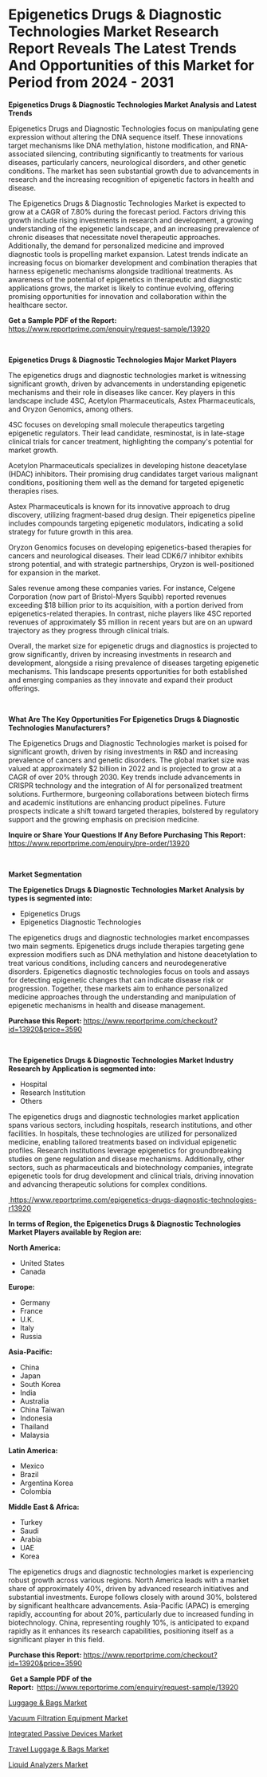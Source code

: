 <p><h1>Epigenetics Drugs & Diagnostic Technologies Market Research Report Reveals The Latest Trends And Opportunities of this Market for Period from 2024 - 2031</h1></p><p><strong>Epigenetics Drugs & Diagnostic Technologies Market Analysis and Latest Trends</strong></p>
<p><p>Epigenetics Drugs and Diagnostic Technologies focus on manipulating gene expression without altering the DNA sequence itself. These innovations target mechanisms like DNA methylation, histone modification, and RNA-associated silencing, contributing significantly to treatments for various diseases, particularly cancers, neurological disorders, and other genetic conditions. The market has seen substantial growth due to advancements in research and the increasing recognition of epigenetic factors in health and disease.</p><p>The Epigenetics Drugs & Diagnostic Technologies Market is expected to grow at a CAGR of 7.80% during the forecast period. Factors driving this growth include rising investments in research and development, a growing understanding of the epigenetic landscape, and an increasing prevalence of chronic diseases that necessitate novel therapeutic approaches. Additionally, the demand for personalized medicine and improved diagnostic tools is propelling market expansion. Latest trends indicate an increasing focus on biomarker development and combination therapies that harness epigenetic mechanisms alongside traditional treatments. As awareness of the potential of epigenetics in therapeutic and diagnostic applications grows, the market is likely to continue evolving, offering promising opportunities for innovation and collaboration within the healthcare sector.</p></p>
<p><strong>Get a Sample PDF of the Report:&nbsp;</strong> <a href="https://www.reportprime.com/enquiry/request-sample/13920?utm_campaign=1110&utm_medium=2&utm_source=Github&utm_content=ia&utm_term=29112024&utm_id=epigenetics-drugs-diagnostic-technologies">https://www.reportprime.com/enquiry/request-sample/13920</a></p>
<p>&nbsp;</p>
<p><strong>Epigenetics Drugs & Diagnostic Technologies Major Market Players</strong></p>
<p><p>The epigenetics drugs and diagnostic technologies market is witnessing significant growth, driven by advancements in understanding epigenetic mechanisms and their role in diseases like cancer. Key players in this landscape include 4SC, Acetylon Pharmaceuticals, Astex Pharmaceuticals, and Oryzon Genomics, among others.</p><p>4SC focuses on developing small molecule therapeutics targeting epigenetic regulators. Their lead candidate, resminostat, is in late-stage clinical trials for cancer treatment, highlighting the company's potential for market growth.</p><p>Acetylon Pharmaceuticals specializes in developing histone deacetylase (HDAC) inhibitors. Their promising drug candidates target various malignant conditions, positioning them well as the demand for targeted epigenetic therapies rises.</p><p>Astex Pharmaceuticals is known for its innovative approach to drug discovery, utilizing fragment-based drug design. Their epigenetics pipeline includes compounds targeting epigenetic modulators, indicating a solid strategy for future growth in this area.</p><p>Oryzon Genomics focuses on developing epigenetics-based therapies for cancers and neurological diseases. Their lead CDK6/7 inhibitor exhibits strong potential, and with strategic partnerships, Oryzon is well-positioned for expansion in the market.</p><p>Sales revenue among these companies varies. For instance, Celgene Corporation (now part of Bristol-Myers Squibb) reported revenues exceeding $18 billion prior to its acquisition, with a portion derived from epigenetics-related therapies. In contrast, niche players like 4SC reported revenues of approximately $5 million in recent years but are on an upward trajectory as they progress through clinical trials.</p><p>Overall, the market size for epigenetic drugs and diagnostics is projected to grow significantly, driven by increasing investments in research and development, alongside a rising prevalence of diseases targeting epigenetic mechanisms. This landscape presents opportunities for both established and emerging companies as they innovate and expand their product offerings.</p></p>
<p>&nbsp;</p>
<p><strong>What Are The Key Opportunities For Epigenetics Drugs & Diagnostic Technologies Manufacturers?</strong></p>
<p><p>The Epigenetics Drugs and Diagnostic Technologies market is poised for significant growth, driven by rising investments in R&D and increasing prevalence of cancers and genetic disorders. The global market size was valued at approximately $2 billion in 2022 and is projected to grow at a CAGR of over 20% through 2030. Key trends include advancements in CRISPR technology and the integration of AI for personalized treatment solutions. Furthermore, burgeoning collaborations between biotech firms and academic institutions are enhancing product pipelines. Future prospects indicate a shift toward targeted therapies, bolstered by regulatory support and the growing emphasis on precision medicine.</p></p>
<p><strong>Inquire or Share Your Questions If Any Before Purchasing This Report:</strong> <a href="https://www.reportprime.com/enquiry/pre-order/13920?utm_campaign=1110&utm_medium=2&utm_source=Github&utm_content=ia&utm_term=29112024&utm_id=epigenetics-drugs-diagnostic-technologies">https://www.reportprime.com/enquiry/pre-order/13920</a></p>
<p>&nbsp;</p>
<p><strong>Market Segmentation</strong></p>
<p><strong>The Epigenetics Drugs & Diagnostic Technologies Market Analysis by types is segmented into:</strong></p>
<p><ul><li>Epigenetics Drugs</li><li>Epigenetics Diagnostic Technologies</li></ul></p>
<p><p>The epigenetics drugs and diagnostic technologies market encompasses two main segments. Epigenetics drugs include therapies targeting gene expression modifiers such as DNA methylation and histone deacetylation to treat various conditions, including cancers and neurodegenerative disorders. Epigenetics diagnostic technologies focus on tools and assays for detecting epigenetic changes that can indicate disease risk or progression. Together, these markets aim to enhance personalized medicine approaches through the understanding and manipulation of epigenetic mechanisms in health and disease management.</p></p>
<p><strong>Purchase this Report:&nbsp;</strong><a href="https://www.reportprime.com/checkout?id=13920&price=3590&utm_campaign=1110&utm_medium=2&utm_source=Github&utm_content=ia&utm_term=29112024&utm_id=epigenetics-drugs-diagnostic-technologies">https://www.reportprime.com/checkout?id=13920&price=3590</a></p>
<p>&nbsp;</p>
<p><strong>The Epigenetics Drugs & Diagnostic Technologies Market Industry Research by Application is segmented into:</strong></p>
<p><ul><li>Hospital</li><li>Research Institution</li><li>Others</li></ul></p>
<p><p>The epigenetics drugs and diagnostic technologies market application spans various sectors, including hospitals, research institutions, and other facilities. In hospitals, these technologies are utilized for personalized medicine, enabling tailored treatments based on individual epigenetic profiles. Research institutions leverage epigenetics for groundbreaking studies on gene regulation and disease mechanisms. Additionally, other sectors, such as pharmaceuticals and biotechnology companies, integrate epigenetic tools for drug development and clinical trials, driving innovation and advancing therapeutic solutions for complex conditions.</p></p>
<p><a href="https://www.reportprime.com/epigenetics-drugs-diagnostic-technologies-r13920?utm_campaign=1110&utm_medium=2&utm_source=Github&utm_content=ia&utm_term=29112024&utm_id=epigenetics-drugs-diagnostic-technologies">&nbsp;https://www.reportprime.com/epigenetics-drugs-diagnostic-technologies-r13920</a></p>
<p><strong>In terms of Region, the Epigenetics Drugs & Diagnostic Technologies Market Players available by Region are:</strong></p>
<p>
    <p> <strong> North America: </strong>
        <ul>
            <li>United States</li>
            <li>Canada</li>
        </ul>
        </p> 
    <p> <strong> Europe: </strong>
        <ul>
            <li>Germany</li>
            <li>France</li>
            <li>U.K.</li>
            <li>Italy</li>
            <li>Russia</li>
        </ul>
        </p> 
    <p> <strong> Asia-Pacific: </strong>
        <ul>
            <li>China</li>
            <li>Japan</li>
            <li>South Korea</li>
            <li>India</li>
            <li>Australia</li>
            <li>China Taiwan</li>
            <li>Indonesia</li>
            <li>Thailand</li>
            <li>Malaysia</li>
        </ul>
        </p> 
    <p> <strong> Latin America: </strong>
        <ul>
            <li>Mexico</li>
            <li>Brazil</li>
            <li>Argentina Korea</li>
            <li>Colombia</li>
        </ul>
        </p> 
    <p> <strong> Middle East & Africa: </strong>
        <ul>
            <li>Turkey</li>
            <li>Saudi</li>
            <li>Arabia</li>
            <li>UAE</li>
            <li>Korea</li>
        </ul>
    </p>
    </p>
<p><p>The epigenetics drugs and diagnostic technologies market is experiencing robust growth across various regions. North America leads with a market share of approximately 40%, driven by advanced research initiatives and substantial investments. Europe follows closely with around 30%, bolstered by significant healthcare advancements. Asia-Pacific (APAC) is emerging rapidly, accounting for about 20%, particularly due to increased funding in biotechnology. China, representing roughly 10%, is anticipated to expand rapidly as it enhances its research capabilities, positioning itself as a significant player in this field.</p></p>
<p><strong>Purchase this Report: </strong><a href="https://www.reportprime.com/checkout?id=13920&price=3590&utm_campaign=1110&utm_medium=2&utm_source=Github&utm_content=ia&utm_term=29112024&utm_id=epigenetics-drugs-diagnostic-technologies">https://www.reportprime.com/checkout?id=13920&price=3590</a></p>
<p>&nbsp;<strong>Get a Sample PDF of the Report:&nbsp;&nbsp;</strong><a href="https://www.reportprime.com/enquiry/request-sample/13920?utm_campaign=1110&utm_medium=2&utm_source=Github&utm_content=ia&utm_term=29112024&utm_id=epigenetics-drugs-diagnostic-technologies">https://www.reportprime.com/enquiry/request-sample/13920</a></p>
<p><strong></strong></p>
<p><p><a href="https://issuu.com/reportprime-2/docs/luggage-bags-market-size-2030.pptx?utm_campaign=1110&utm_medium=2&utm_source=Github&utm_content=ia&utm_term=29112024&utm_id=epigenetics-drugs-diagnostic-technologies">Luggage & Bags Market</a></p><p><a href="https://www.linkedin.com/pulse/vacuum-filtration-equipment-market-trends-report-industry-pnmdc?utm_campaign=1110&utm_medium=2&utm_source=Github&utm_content=ia&utm_term=29112024&utm_id=epigenetics-drugs-diagnostic-technologies">Vacuum Filtration Equipment Market</a></p><p><a href="https://www.linkedin.com/pulse/global-integrated-passive-devices-market-forecast-year-2024-gbwmf?utm_campaign=1110&utm_medium=2&utm_source=Github&utm_content=ia&utm_term=29112024&utm_id=epigenetics-drugs-diagnostic-technologies">Integrated Passive Devices Market</a></p><p><a href="https://issuu.com/reportprime-2/docs/travel-luggage-bags-market-size-2030.pptx?utm_campaign=1110&utm_medium=2&utm_source=Github&utm_content=ia&utm_term=29112024&utm_id=epigenetics-drugs-diagnostic-technologies">Travel Luggage & Bags Market</a></p><p><a href="https://www.linkedin.com/pulse/liquid-analyzers-market-size-growth-industry-analysis-segmentation-xz9mc?utm_campaign=1110&utm_medium=2&utm_source=Github&utm_content=ia&utm_term=29112024&utm_id=epigenetics-drugs-diagnostic-technologies">Liquid Analyzers Market</a></p></p>